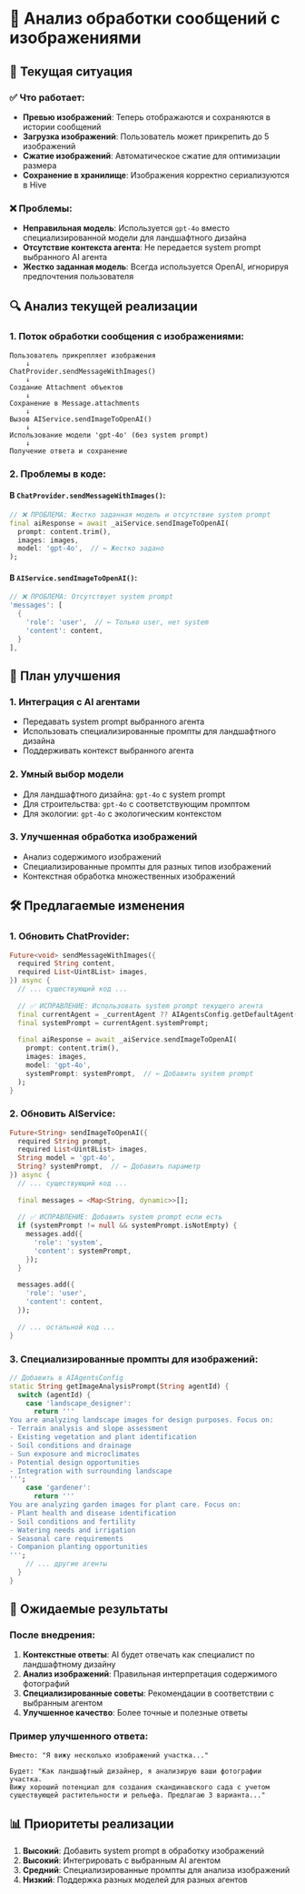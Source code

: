 # 📸 Анализ обработки сообщений с изображениями

## 🎯 Текущая ситуация

### ✅ Что работает:
- **Превью изображений**: Теперь отображаются и сохраняются в истории сообщений
- **Загрузка изображений**: Пользователь может прикрепить до 5 изображений
- **Сжатие изображений**: Автоматическое сжатие для оптимизации размера
- **Сохранение в хранилище**: Изображения корректно сериализуются в Hive

### ❌ Проблемы:
- **Неправильная модель**: Используется `gpt-4o` вместо специализированной модели для ландшафтного дизайна
- **Отсутствие контекста агента**: Не передается system prompt выбранного AI агента
- **Жестко заданная модель**: Всегда используется OpenAI, игнорируя предпочтения пользователя

## 🔍 Анализ текущей реализации

### 1. **Поток обработки сообщения с изображениями:**

```
Пользователь прикрепляет изображения
    ↓
ChatProvider.sendMessageWithImages()
    ↓
Создание Attachment объектов
    ↓
Сохранение в Message.attachments
    ↓
Вызов AIService.sendImageToOpenAI()
    ↓
Использование модели 'gpt-4o' (без system prompt)
    ↓
Получение ответа и сохранение
```

### 2. **Проблемы в коде:**

#### В `ChatProvider.sendMessageWithImages()`:
```dart
// ❌ ПРОБЛЕМА: Жестко заданная модель и отсутствие system prompt
final aiResponse = await _aiService.sendImageToOpenAI(
  prompt: content.trim(),
  images: images,
  model: 'gpt-4o',  // ← Жестко задано
);
```

#### В `AIService.sendImageToOpenAI()`:
```dart
// ❌ ПРОБЛЕМА: Отсутствует system prompt
'messages': [
  {
    'role': 'user',  // ← Только user, нет system
    'content': content,
  }
],
```

## 🎯 План улучшения

### 1. **Интеграция с AI агентами**
- Передавать system prompt выбранного агента
- Использовать специализированные промпты для ландшафтного дизайна
- Поддерживать контекст выбранного агента

### 2. **Умный выбор модели**
- Для ландшафтного дизайна: `gpt-4o` с system prompt
- Для строительства: `gpt-4o` с соответствующим промптом
- Для экологии: `gpt-4o` с экологическим контекстом

### 3. **Улучшенная обработка изображений**
- Анализ содержимого изображений
- Специализированные промпты для разных типов изображений
- Контекстная обработка множественных изображений

## 🛠️ Предлагаемые изменения

### 1. **Обновить ChatProvider:**
```dart
Future<void> sendMessageWithImages({
  required String content,
  required List<Uint8List> images,
}) async {
  // ... существующий код ...
  
  // ✅ ИСПРАВЛЕНИЕ: Использовать system prompt текущего агента
  final currentAgent = _currentAgent ?? AIAgentsConfig.getDefaultAgent();
  final systemPrompt = currentAgent.systemPrompt;
  
  final aiResponse = await _aiService.sendImageToOpenAI(
    prompt: content.trim(),
    images: images,
    model: 'gpt-4o',
    systemPrompt: systemPrompt,  // ← Добавить system prompt
  );
}
```

### 2. **Обновить AIService:**
```dart
Future<String> sendImageToOpenAI({
  required String prompt,
  required List<Uint8List> images,
  String model = 'gpt-4o',
  String? systemPrompt,  // ← Добавить параметр
}) async {
  // ... существующий код ...
  
  final messages = <Map<String, dynamic>>[];
  
  // ✅ ИСПРАВЛЕНИЕ: Добавить system prompt если есть
  if (systemPrompt != null && systemPrompt.isNotEmpty) {
    messages.add({
      'role': 'system',
      'content': systemPrompt,
    });
  }
  
  messages.add({
    'role': 'user',
    'content': content,
  });
  
  // ... остальной код ...
}
```

### 3. **Специализированные промпты для изображений:**
```dart
// Добавить в AIAgentsConfig
static String getImageAnalysisPrompt(String agentId) {
  switch (agentId) {
    case 'landscape_designer':
      return '''
You are analyzing landscape images for design purposes. Focus on:
- Terrain analysis and slope assessment
- Existing vegetation and plant identification
- Soil conditions and drainage
- Sun exposure and microclimates
- Potential design opportunities
- Integration with surrounding landscape
''';
    case 'gardener':
      return '''
You are analyzing garden images for plant care. Focus on:
- Plant health and disease identification
- Soil conditions and fertility
- Watering needs and irrigation
- Seasonal care requirements
- Companion planting opportunities
''';
    // ... другие агенты
  }
}
```

## 🎯 Ожидаемые результаты

### После внедрения:
1. **Контекстные ответы**: AI будет отвечать как специалист по ландшафтному дизайну
2. **Анализ изображений**: Правильная интерпретация содержимого фотографий
3. **Специализированные советы**: Рекомендации в соответствии с выбранным агентом
4. **Улучшенное качество**: Более точные и полезные ответы

### Пример улучшенного ответа:
```
Вместо: "Я вижу несколько изображений участка..."

Будет: "Как ландшафтный дизайнер, я анализирую ваши фотографии участка. 
Вижу хороший потенциал для создания скандинавского сада с учетом 
существующей растительности и рельефа. Предлагаю 3 варианта..."
```

## 📊 Приоритеты реализации

1. **Высокий**: Добавить system prompt в обработку изображений
2. **Высокий**: Интегрировать с выбранным AI агентом
3. **Средний**: Специализированные промпты для анализа изображений
4. **Низкий**: Поддержка разных моделей для разных агентов
